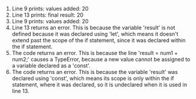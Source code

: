 1. Line 9 prints: values added:  20
2. Line 13 prints: final result:  20
3. Line 9 prints: values added: 20
4. Line 13 returns an error. This is because the variable 'result' is not defined because it was declared using 'let', which means it doesn't extend past the scope of the if statement, since it was declared within the if statement. 
5. The code returns an error. This is because the line 'result = num1 + num2;' causes a TypeError, because a new value cannot be assigned to a variable declared as a 'const'.
6. The code returns an error. This is because the variable 'result' was declared using 'const', which means its scope is only within the if statement, where it was declared, so it is undeclared when it is used in line 13. 